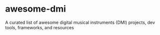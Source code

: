 # awesome-dmi
A curated list of awesome digital musical instruments (DMI) projects, dev tools, frameworks, and resources
